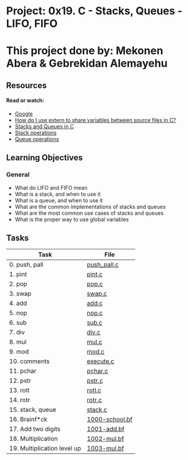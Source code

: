 # Project: 0x19. C - Stacks, Queues - LIFO, FIFO

# This project done by: Mekonen Abera & Gebrekidan Alemayehu

## Resources

#### Read or watch:

* [Google](https://intranet.alxswe.com/rltoken/tn1X658KGumYYq_szFJI5w)
* [How do I use extern to share variables between source files in C?](https://intranet.alxswe.com/rltoken/0KVWTdE8xXy__jUfBfakCw)
* [Stacks and Queues in C](https://intranet.alxswe.com/rltoken/udmomL4F4mF630D2Z-ltqg)
* [Stack operations](https://intranet.alxswe.com/rltoken/fj_-SJXW-pWxgAnstsARoQ)
* [Queue operations](https://intranet.alxswe.com/rltoken/6Y_GVoIH_rV45xd7w0a9FA)
## Learning Objectives

### General

* What do LIFO and FIFO mean
* What is a stack, and when to use it
* What is a queue, and when to use it
* What are the common implementations of stacks and queues
* What are the most common use cases of stacks and queues
* What is the proper way to use global variables
## Tasks

| Task | File |
| ---- | ---- |
| 0. push, pall | [push_pall.c](./) |
| 1. pint | [pint.c](./) |
| 2. pop | [pop.c](./) |
| 3. swap | [swap.c](./) |
| 4. add | [add.c](./) |
| 5. nop | [nop.c](./) |
| 6. sub | [sub.c](./) |
| 7. div | [div.c](./) |
| 8. mul | [mul.c](./) |
| 9. mod | [mod.c](./) |
| 10. comments | [execute.c](./) |
| 11. pchar | [pchar.c](./) |
| 12. pstr | [pstr.c](./) |
| 13. rotl | [rotl.c](./) |
| 14. rotr | [rotr.c](./) |
| 15. stack, queue | [stack,c](./) |
| 16. Brainf*ck | [1000-school.bf](./1000-school.bf) |
| 17. Add two digits | [1001-add.bf](./1001-add.bf) |
| 18. Multiplication | [1002-mul.bf](./1002-mul.bf) |
| 19. Multiplication level up | [1003-mul.bf](./1003-mul.bf) |

